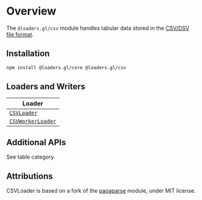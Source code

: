 # Overview

The `@loaders.gl/csv` module handles tabular data stored in the [CSV/DSV file format](https://en.wikipedia.org/wiki/Comma-separated_values).

## Installation

```bash
npm install @loaders.gl/core @loaders.gl/csv
```

## Loaders and Writers

| Loader                                                         |
| -------------------------------------------------------------- |
| [`CSVLoader`](modules/csv/docs/api-reference/csv-loader)       |
| [`CSVWorkerLoader`](modules/csv/docs/api-reference/csv-loader) |

## Additional APIs

See table category.

## Attributions

CSVLoader is based on a fork of the [papaparse](https://github.com/mholt/PapaParse) module, under MIT license.
